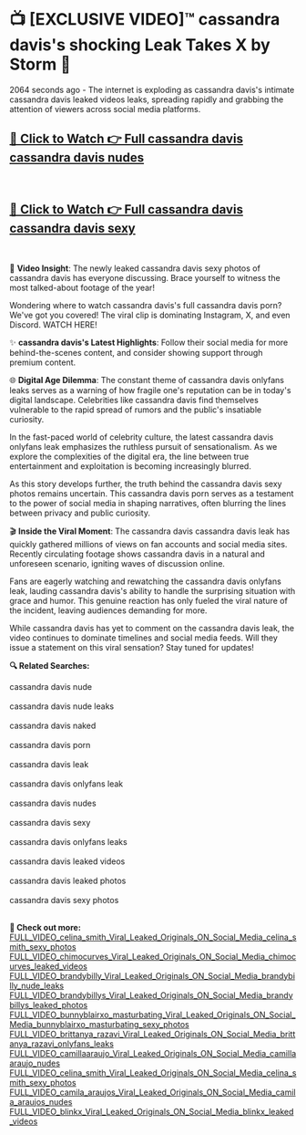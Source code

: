# 📺 [EXCLUSIVE VIDEO]™ cassandra davis's shocking Leak Takes X by Storm 🚀

2064 seconds ago - The internet is exploding as cassandra davis's intimate cassandra davis leaked videos leaks, spreading rapidly and grabbing the attention of viewers across social media platforms.

<h2><a href="https://github-6l9.pages.dev/link1">🔗 Click to Watch 👉 Full cassandra davis cassandra davis nudes</a></h2><br>
<h2><a href="https://github-6l9.pages.dev/link2">🔗 Click to Watch 👉 Full cassandra davis cassandra davis sexy</a></h2><br>

🎥 **Video Insight**: The newly leaked cassandra davis sexy photos of cassandra davis has everyone discussing. Brace yourself to witness the most talked-about footage of the year!

Wondering where to watch cassandra davis's full cassandra davis porn? We've got you covered! The viral clip is dominating Instagram, X, and even Discord. WATCH HERE!

✨ **cassandra davis's Latest Highlights**: Follow their social media for more behind-the-scenes content, and consider showing support through premium content.

🌐 **Digital Age Dilemma**: The constant theme of cassandra davis onlyfans leaks serves as a warning of how fragile one's reputation can be in today's digital landscape. Celebrities like cassandra davis find themselves vulnerable to the rapid spread of rumors and the public's insatiable curiosity.

In the fast-paced world of celebrity culture, the latest cassandra davis onlyfans leak emphasizes the ruthless pursuit of sensationalism. As we explore the complexities of the digital era, the line between true entertainment and exploitation is becoming increasingly blurred.

As this story develops further, the truth behind the cassandra davis sexy photos remains uncertain. This cassandra davis porn serves as a testament to the power of social media in shaping narratives, often blurring the lines between privacy and public curiosity.

🎬 **Inside the Viral Moment**: The cassandra davis cassandra davis leak has quickly gathered millions of views on fan accounts and social media sites. Recently circulating footage shows cassandra davis in a natural and unforeseen scenario, igniting waves of discussion online.

Fans are eagerly watching and rewatching the cassandra davis onlyfans leak, lauding cassandra davis's ability to handle the surprising situation with grace and humor. This genuine reaction has only fueled the viral nature of the incident, leaving audiences demanding for more.

While cassandra davis has yet to comment on the cassandra davis leak, the video continues to dominate timelines and social media feeds. Will they issue a statement on this viral sensation? Stay tuned for updates!

<strong>🔍 Related Searches:</strong>

cassandra davis nude
<br><br>
cassandra davis nude leaks
<br><br>
cassandra davis naked
<br><br>
cassandra davis porn
<br><br>
cassandra davis leak
<br><br>
cassandra davis onlyfans leak
<br><br>
cassandra davis nudes
<br><br>
cassandra davis sexy
<br><br>
cassandra davis onlyfans leaks
<br><br>
cassandra davis leaked videos
<br><br>
cassandra davis leaked photos
<br><br>
cassandra davis sexy photos
<br><br>



<strong>🔗 Check out more:</strong><br>
<a href="./FULL_VIDEO_celina_smith_Viral_Leaked_Originals_ON_Social_Media_celina_smith_sexy_photos.md">FULL_VIDEO_celina_smith_Viral_Leaked_Originals_ON_Social_Media_celina_smith_sexy_photos</a><br>
<a href="./FULL_VIDEO_chimocurves_Viral_Leaked_Originals_ON_Social_Media_chimocurves_leaked_videos.md">FULL_VIDEO_chimocurves_Viral_Leaked_Originals_ON_Social_Media_chimocurves_leaked_videos</a><br>
<a href="./FULL_VIDEO_brandybilly_Viral_Leaked_Originals_ON_Social_Media_brandybilly_nude_leaks.md">FULL_VIDEO_brandybilly_Viral_Leaked_Originals_ON_Social_Media_brandybilly_nude_leaks</a><br>
<a href="./FULL_VIDEO_brandybillys_Viral_Leaked_Originals_ON_Social_Media_brandybillys_leaked_photos.md">FULL_VIDEO_brandybillys_Viral_Leaked_Originals_ON_Social_Media_brandybillys_leaked_photos</a><br>
<a href="./FULL_VIDEO_bunnyblairxo_masturbating_Viral_Leaked_Originals_ON_Social_Media_bunnyblairxo_masturbating_sexy_photos.md">FULL_VIDEO_bunnyblairxo_masturbating_Viral_Leaked_Originals_ON_Social_Media_bunnyblairxo_masturbating_sexy_photos</a><br>
<a href="./FULL_VIDEO_brittanya_razavi_Viral_Leaked_Originals_ON_Social_Media_brittanya_razavi_onlyfans_leaks.md">FULL_VIDEO_brittanya_razavi_Viral_Leaked_Originals_ON_Social_Media_brittanya_razavi_onlyfans_leaks</a><br>
<a href="./FULL_VIDEO_camillaaraujo_Viral_Leaked_Originals_ON_Social_Media_camillaaraujo_nudes.md">FULL_VIDEO_camillaaraujo_Viral_Leaked_Originals_ON_Social_Media_camillaaraujo_nudes</a><br>
<a href="./FULL_VIDEO_celina_smith_Viral_Leaked_Originals_ON_Social_Media_celina_smith_sexy_photos.md">FULL_VIDEO_celina_smith_Viral_Leaked_Originals_ON_Social_Media_celina_smith_sexy_photos</a><br>
<a href="./FULL_VIDEO_camila_araujos_Viral_Leaked_Originals_ON_Social_Media_camila_araujos_nudes.md">FULL_VIDEO_camila_araujos_Viral_Leaked_Originals_ON_Social_Media_camila_araujos_nudes</a><br>
<a href="./FULL_VIDEO_blinkx_Viral_Leaked_Originals_ON_Social_Media_blinkx_leaked_videos.md">FULL_VIDEO_blinkx_Viral_Leaked_Originals_ON_Social_Media_blinkx_leaked_videos</a><br>
